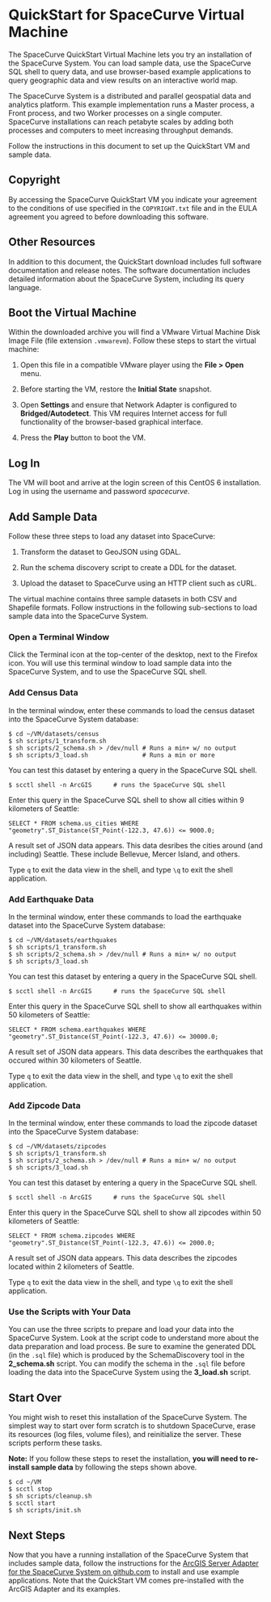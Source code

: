 QuickStart for SpaceCurve Virtual Machine
=========================================

The SpaceCurve QuickStart Virtual Machine lets you try an installation of the
SpaceCurve System. You can load sample data, use the SpaceCurve SQL shell to
query data, and use browser-based example applications to query geographic data
and view results on an interactive world map.

The SpaceCurve System is a distributed and parallel geospatial data and
analytics platform. This example implementation runs a Master process, a Front
process, and two Worker processes on a single computer. SpaceCurve installations
can reach petabyte scales by adding both processes and computers to meet
increasing throughput demands.

Follow the instructions in this document to set up the QuickStart VM and sample
data.

Copyright
---------

By accessing the SpaceCurve QuickStart VM you indicate your agreement to the
conditions of use specified in the `COPYRIGHT.txt` file and in the EULA
agreement you agreed to before downloading this software.

Other Resources
---------------

In addition to this document, the QuickStart download includes full software
documentation and release notes. The software documentation includes detailed
information about the SpaceCurve System, including its query language.

Boot the Virtual Machine
------------------------

Within the downloaded archive you will find a VMware Virtual Machine Disk Image
File (file extension `.vmwarevm`). Follow these steps to start the virtual
machine:

1.  Open this file in a compatible VMware player using the **File \> Open**
    menu.

2.  Before starting the VM, restore the **Initial State** snapshot.

3.  Open **Settings** and ensure that Network Adapter is configured to
    **Bridged/Autodetect**. This VM requires Internet access for full
    functionality of the browser-based graphical interface.

4.  Press the **Play** button to boot the VM.

Log In
------

The VM will boot and arrive at the login screen of this CentOS 6 installation.
Log in using the username and password *spacecurve*.

Add Sample Data
---------------

Follow these three steps to load any dataset into SpaceCurve:

1.  Transform the dataset to GeoJSON using GDAL.

2.  Run the schema discovery script to create a DDL for the dataset.

3.  Upload the dataset to SpaceCurve using an HTTP client such as cURL.

The virtual machine contains three sample datasets in both CSV and Shapefile
formats. Follow instructions in the following sub-sections to load sample data
into the SpaceCurve System.

### Open a Terminal Window

Click the Terminal icon at the top-center of the desktop, next to the Firefox
icon. You will use this terminal window to load sample data into the SpaceCurve
System, and to use the SpaceCurve SQL shell.

### Add Census Data

In the terminal window, enter these commands to load the census dataset into the
SpaceCurve System database:

~~~~~~~~~~~~~~~~~~~~~~~~~~~~~~~~~~~~~~~~~~~~~~~~~~~~~~~~~~~~~~~~~~~~~~~~~~~~~~~~
$ cd ~/VM/datasets/census
$ sh scripts/1_transform.sh
$ sh scripts/2_schema.sh > /dev/null # Runs a min+ w/ no output
$ sh scripts/3_load.sh               # Runs a min or more
~~~~~~~~~~~~~~~~~~~~~~~~~~~~~~~~~~~~~~~~~~~~~~~~~~~~~~~~~~~~~~~~~~~~~~~~~~~~~~~~

You can test this dataset by entering a query in the SpaceCurve SQL shell.

~~~~~~~~~~~~~~~~~~~~~~~~~~~~~~~~~~~~~~~~~~~~~~~~~~~~~~~~~~~~~~~~~~~~~~~~~~~~~~~~
$ scctl shell -n ArcGIS      # runs the SpaceCurve SQL shell
~~~~~~~~~~~~~~~~~~~~~~~~~~~~~~~~~~~~~~~~~~~~~~~~~~~~~~~~~~~~~~~~~~~~~~~~~~~~~~~~

Enter this query in the SpaceCurve SQL shell to show all cities within 9
kilometers of Seattle:

~~~~~~~~~~~~~~~~~~~~~~~~~~~~~~~~~~~~~~~~~~~~~~~~~~~~~~~~~~~~~~~~~~~~~~~~~~~~~~~~
SELECT * FROM schema.us_cities WHERE "geometry".ST_Distance(ST_Point(-122.3, 47.6)) <= 9000.0;
~~~~~~~~~~~~~~~~~~~~~~~~~~~~~~~~~~~~~~~~~~~~~~~~~~~~~~~~~~~~~~~~~~~~~~~~~~~~~~~~

A result set of JSON data appears. This data desribes the cities around (and
including) Seattle. These include Bellevue, Mercer Island, and others.

Type `q` to exit the data view in the shell, and type `\q` to exit the shell
application.

### Add Earthquake Data

In the terminal window, enter these commands to load the earthquake dataset into
the SpaceCurve System database:

~~~~~~~~~~~~~~~~~~~~~~~~~~~~~~~~~~~~~~~~~~~~~~~~~~~~~~~~~~~~~~~~~~~~~~~~~~~~~~~~
$ cd ~/VM/datasets/earthquakes
$ sh scripts/1_transform.sh
$ sh scripts/2_schema.sh > /dev/null # Runs a min+ w/ no output
$ sh scripts/3_load.sh         
~~~~~~~~~~~~~~~~~~~~~~~~~~~~~~~~~~~~~~~~~~~~~~~~~~~~~~~~~~~~~~~~~~~~~~~~~~~~~~~~

You can test this dataset by entering a query in the SpaceCurve SQL shell.

~~~~~~~~~~~~~~~~~~~~~~~~~~~~~~~~~~~~~~~~~~~~~~~~~~~~~~~~~~~~~~~~~~~~~~~~~~~~~~~~
$ scctl shell -n ArcGIS      # runs the SpaceCurve SQL shell
~~~~~~~~~~~~~~~~~~~~~~~~~~~~~~~~~~~~~~~~~~~~~~~~~~~~~~~~~~~~~~~~~~~~~~~~~~~~~~~~

Enter this query in the SpaceCurve SQL shell to show all earthquakes within 50
kilometers of Seattle:

~~~~~~~~~~~~~~~~~~~~~~~~~~~~~~~~~~~~~~~~~~~~~~~~~~~~~~~~~~~~~~~~~~~~~~~~~~~~~~~~
SELECT * FROM schema.earthquakes WHERE "geometry".ST_Distance(ST_Point(-122.3, 47.6)) <= 30000.0;
~~~~~~~~~~~~~~~~~~~~~~~~~~~~~~~~~~~~~~~~~~~~~~~~~~~~~~~~~~~~~~~~~~~~~~~~~~~~~~~~

A result set of JSON data appears. This data describes the earthquakes that
occured within 30 kilometers of Seattle.

Type `q` to exit the data view in the shell, and type `\q` to exit the shell
application.

### Add Zipcode Data

In the terminal window, enter these commands to load the zipcode dataset into
the SpaceCurve System database:

~~~~~~~~~~~~~~~~~~~~~~~~~~~~~~~~~~~~~~~~~~~~~~~~~~~~~~~~~~~~~~~~~~~~~~~~~~~~~~~~
$ cd ~/VM/datasets/zipcodes
$ sh scripts/1_transform.sh
$ sh scripts/2_schema.sh > /dev/null # Runs a min+ w/ no output
$ sh scripts/3_load.sh         
~~~~~~~~~~~~~~~~~~~~~~~~~~~~~~~~~~~~~~~~~~~~~~~~~~~~~~~~~~~~~~~~~~~~~~~~~~~~~~~~

You can test this dataset by entering a query in the SpaceCurve SQL shell.

~~~~~~~~~~~~~~~~~~~~~~~~~~~~~~~~~~~~~~~~~~~~~~~~~~~~~~~~~~~~~~~~~~~~~~~~~~~~~~~~
$ scctl shell -n ArcGIS      # runs the SpaceCurve SQL shell
~~~~~~~~~~~~~~~~~~~~~~~~~~~~~~~~~~~~~~~~~~~~~~~~~~~~~~~~~~~~~~~~~~~~~~~~~~~~~~~~

Enter this query in the SpaceCurve SQL shell to show all zipcodes within 50
kilometers of Seattle:

~~~~~~~~~~~~~~~~~~~~~~~~~~~~~~~~~~~~~~~~~~~~~~~~~~~~~~~~~~~~~~~~~~~~~~~~~~~~~~~~
SELECT * FROM schema.zipcodes WHERE "geometry".ST_Distance(ST_Point(-122.3, 47.6)) <= 2000.0;
~~~~~~~~~~~~~~~~~~~~~~~~~~~~~~~~~~~~~~~~~~~~~~~~~~~~~~~~~~~~~~~~~~~~~~~~~~~~~~~~

A result set of JSON data appears. This data describes the zipcodes located
within 2 kilometers of Seattle.

Type `q` to exit the data view in the shell, and type `\q` to exit the shell
application.

### Use the Scripts with Your Data

You can use the three scripts to prepare and load your data into the SpaceCurve
System. Look at the script code to understand more about the data preparation
and load process. Be sure to examine the generated DDL (in the `.sql` file)
which is produced by the SchemaDiscovery tool in the **2\_schema.sh** script.
You can modify the schema in the `.sql` file before loading the data into the
SpaceCurve System using the **3\_load.sh** script.

Start Over
----------

You might wish to reset this installation of the SpaceCurve System. The simplest
way to start over form scratch is to shutdown SpaceCurve, erase its resources
(log files, volume files), and reinitialize the server. These scripts perform
these tasks.

**Note:** If you follow these steps to reset the installation, **you will need
to re-install sample data** by following the steps shown above.

~~~~~~~~~~~~~~~~~~~~~~~~~~~~~~~~~~~~~~~~~~~~~~~~~~~~~~~~~~~~~~~~~~~~~~~~~~~~~~~~
$ cd ~/VM
$ scctl stop
$ sh scripts/cleanup.sh 
$ scctl start
$ sh scripts/init.sh 
~~~~~~~~~~~~~~~~~~~~~~~~~~~~~~~~~~~~~~~~~~~~~~~~~~~~~~~~~~~~~~~~~~~~~~~~~~~~~~~~

Next Steps
----------

Now that you have a running installation of the SpaceCurve System that includes
sample data, follow the instructions for the [ArcGIS Server Adapter for the
SpaceCurve System on github.com][1] to install and use example applications.
Note that the QuickStart VM comes pre-installed with the ArcGIS Adapter and its
examples.

[1]: <https://github.com/SpaceCurve/arcadapt/>

